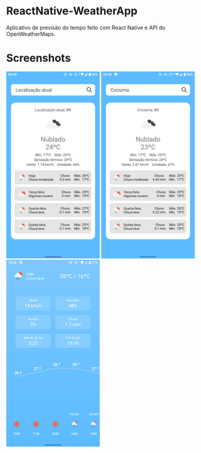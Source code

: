# ReactNative-WeatherApp

Aplicativo de previsão do tempo feito com React Native e API do OpenWeatherMaps.

<h1>Screenshots</h1>

<div>
  <img src="/screenshots/example-location.png" width="250px">
  <img src="/screenshots/example-search.png" width="250px">
  <img src="/screenshots/details.png" width="250px">
</div>
